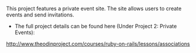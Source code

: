 This project features a private event site. The site allows users to create events and send invitations.

- The full project details can be found here (Under Project 2: Private Events):

http://www.theodinproject.com/courses/ruby-on-rails/lessons/associations




